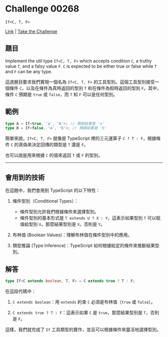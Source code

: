 # Challenge 00268

`If<C, T, F>`

[Link](https://github.com/type-challenges/type-challenges/blob/main/questions/00268-easy-if/README.md) | [Take the Challenge](https://tsch.js.org/1268/play)

## 題目

Implement the util type `If<C, T, F>` which accepts condition `C`, a truthy value `T`, and a falsy value `F`. `C` is expected to be either true or false while `T` and `F` can be any type.

這道題目要求我們實現一個名為 `If<C, T, F>` 的工具型別。這個工具型別接受一個條件 `C`，以及在條件為真時返回的型別 `T` 和在條件為假時返回的型別 `F`。其中，條件 `C` 預期是 `true` 或 `false`，而 `T` 和 `F` 可以是任何型別。

## 範例

```typescript
type A = If<true, 'a', 'b'>; // 預期結果是 'a'
type B = If<false, 'a', 'b'>; // 預期結果是 'b'
```

簡單來說，`If<C, T, F>` 就像是 TypeScript 裡的三元運算子 `C ? T : F`，根據條件 `C` 的真偽來決定回傳的類型是 `T` 還是 `F`。

也可以說是用來根據 `C` 的值來返回 `T` 或 `F` 的型別。

---

## 會用到的技術

在這題中，我們會用到 TypeScript 的以下特性：

1. 條件型別（Conditional Types）：

    - 條件型別允許我們根據條件來選擇型別。
    - 條件型別的基本形式是 `T extends U ? X : Y`，這表示如果型別 `T` 可以賦值給型別 `U`，那麼結果型別是 `X`，否則是 `Y`。

2. 布林值 (Boolean Values)：理解布林值在條件型別中的應用。

3. 類型推論 (Type Inference)：TypeScript 如何根據給定的條件來推斷結果型別。

## 解答

```typescript
type If<C extends boolean, T, F> = C extends true ? T : F;
```

在這段代碼中：

1. `C extends boolean`：用 `extends` 約束 `C` 必須是布林值（`true` 或 `false`）。

2. `C extends true ? T : F`：這表示如果 `C` 是 `true`，那麼結果型別是 `T`，否則是 `F`。

這樣，我們就完成了 `If` 工具類型的實作，並且可以根據條件來靈活地選擇型別。

